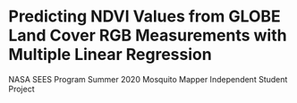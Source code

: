 # Predicting NDVI Values from GLOBE Land Cover RGB Measurements with Multiple Linear Regression
NASA SEES Program Summer 2020 Mosquito Mapper Independent Student Project

